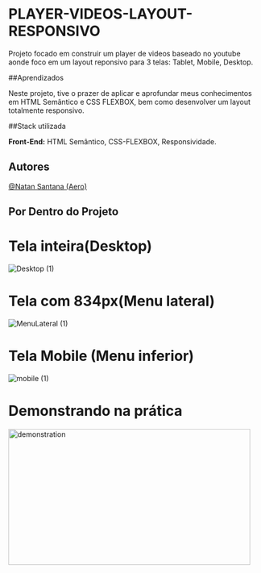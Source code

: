 # PLAYER-VIDEOS-LAYOUT-RESPONSIVO

 Projeto  focado em construir um player de videos baseado no youtube aonde foco em um layout reponsivo para 3 telas: Tablet, Mobile, Desktop.

 ##Aprendizados

 Neste projeto, tive o prazer de aplicar e aprofundar meus conhecimentos em HTML Semântico e CSS FLEXBOX, bem como desenvolver um layout totalmente responsivo.

 ##Stack utilizada

 **Front-End:** HTML Semântico, CSS-FLEXBOX, Responsividade.

 ## Autores
  [@Natan Santana (Aero)](https://github.com/Natandso)



## Por Dentro do Projeto

# Tela inteira(Desktop)

![Desktop (1)](https://github.com/user-attachments/assets/17397b88-413e-4301-ac97-d95b56cf5207)



# Tela com 834px(Menu lateral)

![MenuLateral (1)](https://github.com/user-attachments/assets/19e0f628-c52b-4e3e-9152-8a43eb8fc939)



# Tela Mobile (Menu inferior)

![mobile (1)](https://github.com/user-attachments/assets/1ccccdf0-8d41-4b18-bcde-d11506d3fcca)


# Demonstrando na prática

 <img align="left" alt="demonstration" width="480" height="270" src="https://media.giphy.com/media/v1.Y2lkPTc5MGI3NjExYjhwbWVkaHl6MmhoMXE3YjMyOHYwZDF5Y2psNnBvNGszN3oyMDdwcSZlcD12MV9pbnRlcm5hbF9naWZfYnlfaWQmY3Q9Zw/ofeCRwzqyEweOP1JtW/giphy.gif">


